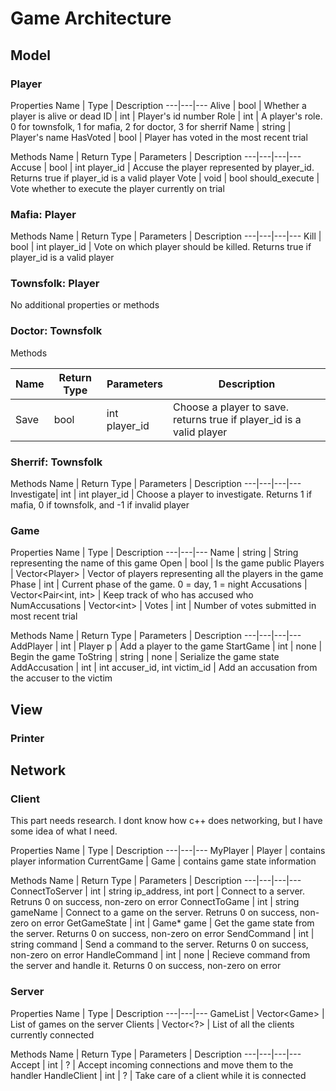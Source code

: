 
# Game Architecture

## Model

### Player

Properties
Name | Type | Description
---|---|---
Alive | bool | Whether a player is alive or dead
ID | int | Player's id number
Role | int | A player's role. 0 for townsfolk, 1 for mafia, 2 for doctor, 3 for sherrif
Name | string | Player's name
HasVoted | bool | Player has voted in the most recent trial

Methods
Name | Return Type | Parameters | Description
---|---|---|---
Accuse | bool | int player_id | Accuse the player represented by player_id. Returns true if player_id is a valid player
Vote | void | bool should_execute | Vote whether to execute the player currently on trial

### Mafia: Player

Methods
Name | Return Type | Parameters | Description
---|---|---|---
Kill | bool | int player_id | Vote on which player should be killed. Returns true if player_id is a valid player

### Townsfolk: Player

No additional properties or methods

### Doctor: Townsfolk

Methods

Name | Return Type | Parameters | Description
---|---|---|---
Save | bool | int player_id | Choose a player to save. returns true if player_id is a valid player

### Sherrif: Townsfolk

Methods
Name | Return Type | Parameters | Description
---|---|---|---
Investigate| int | int player_id | Choose a player to investigate. Returns 1 if mafia, 0 if townsfolk, and -1 if invalid player

### Game

Properties
Name | Type | Description
---|---|---
Name | string | String representing the name of this game
Open | bool | Is the game public
Players | Vector<<n>Player> | Vector of players representing all the players in the game
Phase | int | Current phase of the game. 0 = day, 1 = night
Accusations | Vector<<e>Pair<<n>int, int> | Keep track of who has accused who
NumAccusations | Vector<<n>int> | 
Votes | int | Number of votes submitted in most recent trial

Methods
Name | Return Type | Parameters | Description
---|---|---|---
AddPlayer | int | Player p | Add a player to the game
StartGame | int | none | Begin the game
ToString | string | none | Serialize the game state
AddAccusation | int | int accuser_id, int victim_id | Add an accusation from the accuser to the victim


## View

### Printer




## Network

### Client

This part needs research. I dont know how c++ does networking, but I have some idea of what I need.

Properties
Name | Type | Description
---|---|---
MyPlayer | Player | contains player information
CurrentGame | Game | contains game state information

Methods
Name | Return Type | Parameters | Description
---|---|---|---
ConnectToServer | int | string ip_address, int port | Connect to a server. Retruns 0 on success, non-zero on error 
ConnectToGame | int | string gameName | Connect to a game on the server. Retruns 0 on success, non-zero on error
GetGameState | int | Game* game | Get the game state from the server. Returns 0 on success, non-zero on error
SendCommand | int | string command | Send a command to the server. Returns 0 on success, non-zero on error
HandleCommand | int | none | Recieve command from the server and handle it. Returns 0 on success, non-zero on error

### Server

Properties
Name | Type | Description
---|---|---
GameList | Vector<<n>Game> | List of games on the server
Clients | Vector<<n>?> | List of all the clients currently connected



Methods
Name | Return Type | Parameters | Description
---|---|---|---
Accept | int | ? | Accept incoming connections and move them to the handler
HandleClient | int | ? | Take care of a client while it is connected
